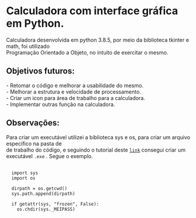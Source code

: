 <h1> Calculadora com interface gráfica em Python. </h1>

<p>Calculadora desenvolvida em python 3.8.5, por meio da biblioteca tkinter e math, foi utilizado<br>
  Programação Orientado a Objeto, no intuito de exercitar o mesmo. </p>
  
<h2> Objetivos futuros: </h2>

<p> - Retomar o código e melhorar a usabilidade do mesmo. <br>
    - Melhorar a estrutura e velocidade de processamento.<br>
    - Criar um icon para área de trabalho para a calculadora. <br>
    - Implementar outras função na calculadora.<br>
</p>


<h2> Observações: </h2>

<p>
  Para criar um executável utilizei a biblioteca sys e os, para criar um arquivo específico na pasta de <br>
  de trabalho do código, e seguindo o tutorial deste <a href=https://youtu.be/eNEvnMOnSFg><code>link</code></a> consegui criar um
  executável <code>.exe</code> . Segue o exemplo.
</p>

<pre>
  <code>
  import sys
  import os

  dirpath = os.getcwd()
  sys.path.append(dirpath)

  if getattr(sys, "frozen", False):
    os.chdir(sys._MEIPASS) 
  </code>
</pre>
